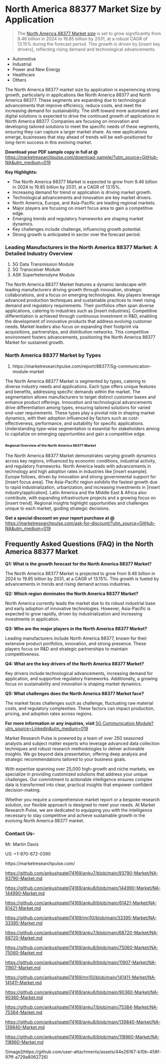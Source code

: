 <h1>North America 88377 Market&nbsp;Size by Application</h1><blockquote><p>The <a href="https://marketresearchpulse.com/download-sample/?utm_source=GitHub-NA&amp;utm_medium=019">North America 88377 Market size</a> is set to grow significantly from 9.46 billion in 2024 to 19.85 billion by 2031, at a robust CAGR of 13.15% during the forecast period. This growth is driven by [insert key drivers], reflecting rising demand and technological advancements.</p></blockquote><ul><li>Automotive<li> Industrial<li> Power and New Energy<li> Healthcare<li> Others</li></ul><p>The North America 88377 market size by application is experiencing strong growth, particularly in applications like North America 88377 and North America 88377. These segments are expanding due to technological advancements that improve efficiency, reduce costs, and meet the increasing demand for sustainability. The shift toward more automated and digital solutions is expected to drive the continued growth of applications in North America 88377. Companies are focusing on innovation and developing tailored solutions to meet the specific needs of these segments, ensuring they can capture a larger market share. As new applications emerge, businesses that stay ahead of trends will be well-positioned for long-term success in this evolving market.</p><p><strong>Download your PDF sample copy in full at @ </strong><a href="https://marketresearchpulse.com/download-sample/?utm_source=GitHub-NA&amp;utm_medium=019">https://marketresearchpulse.com/download-sample/?utm_source=GitHub-NA&amp;utm_medium=019</a></p><p><strong>Key Highlights: </strong></p><ul><li>The North America 88377 Market is expected to grow from 9.46 billion in 2024 to 19.85 billion by 2031, at a CAGR of 13.15%.</li><li>Increasing demand for trend or application is driving market growth.</li><li>Technological advancements and innovation are key market drivers.</li><li>North America, Europe, and Asia-Pacific are leading regional markets.</li><li>Major players are focusing on insert focus area to gain a competitive edge.</li><li>Emerging trends and regulatory frameworks are shaping market dynamics.</li><li>Key challenges include challenge, influencing growth potential.</li><li>Strong growth is anticipated in sector over the forecast period.</li></ul><h3>Leading Manufacturers in the North America 88377 Market: A Detailed Industry Overview</h3><ol><li>5G Data Transmission Module<li> 5G Transceiver Module<li> ASK Superheterodyne Module</li></ol><div class="flex max-w-full flex-col flex-grow"><div class="min-h-8 text-message flex w-full flex-col items-end gap-2 whitespace-normal break-words [.text-message+&amp;]:mt-5" dir="auto" data-message-author-role="assistant" data-message-id="fd8432e4-4910-450d-b182-61b7bfb0a01f" data-message-model-slug="gpt-4o"><div class="flex w-full flex-col gap-1 empty:hidden first:pt-[3px]"><div class="markdown prose w-full break-words dark:prose-invert light"><p>The North America 88377 Market features a dynamic landscape with leading manufacturers driving growth through innovation, strategic collaborations, and a focus on emerging technologies. Key players leverage advanced production techniques and sustainable practices to meet rising demand and regulatory requirements. Their portfolios often span diverse applications, catering to industries such as [insert industries]. Competitive differentiation is achieved through continuous investment in R&amp;D, enabling the development of innovative products that address evolving customer needs. Market leaders also focus on expanding their footprint via acquisitions, partnerships, and distribution networks. This competitive environment fosters advancements, positioning the North America 88377 Market for sustained growth.</p></div></div></div></div><h3>North America 88377 Market by Types</h3><ol><li>https://marketresearchpulse.com/report/88377/5g-communication-module-market</li></ol><div class="flex max-w-full flex-col flex-grow"><div class="min-h-8 text-message flex w-full flex-col items-end gap-2 whitespace-normal break-words [.text-message+&amp;]:mt-5" dir="auto" data-message-author-role="assistant" data-message-id="084470be-0bb7-4664-bddf-5156b4f41249" data-message-model-slug="gpt-4o-mini"><div class="flex w-full flex-col gap-1 empty:hidden first:pt-[3px]"><div class="markdown prose w-full break-words dark:prose-invert light"><p>The North America 88377 Market is segmented by types, catering to diverse industry needs and applications. Each type offers unique features and benefits, addressing specific demands within the market. The segmentation allows manufacturers to target distinct customer bases and enhance product offerings. Innovation and technological advancements drive differentiation among types, ensuring tailored solutions for varied end-user requirements. These types play a pivotal role in shaping market dynamics, with their adoption influenced by factors such as cost-effectiveness, performance, and suitability for specific applications. Understanding type-wise segmentation is essential for stakeholders aiming to capitalize on emerging opportunities and gain a competitive edge.</p></div></div></div></div><h3><span style="font-size: 11px;">Regional Overview of the North America 88377 Market</span></h3><div class="flex max-w-full flex-col flex-grow"><div class="min-h-8 text-message flex w-full flex-col items-end gap-2 whitespace-normal break-words [.text-message+&amp;]:mt-5" dir="auto" data-message-author-role="assistant" data-message-id="e9038762-ce64-4e30-91c9-9bd413514231" data-message-model-slug="gpt-4o-mini"><div class="flex w-full flex-col gap-1 empty:hidden first:pt-[3px]"><div class="markdown prose w-full break-words dark:prose-invert light"><p>The North America 88377 Market demonstrates varying growth dynamics across key regions, influenced by economic conditions, industrial activity, and regulatory frameworks. North America leads with advancements in technology and high adoption rates in industries like [insert example]. Europe follows, driven by innovation and strong governmental support for [insert focus area]. The Asia-Pacific region exhibits the fastest growth due to rapid industrialization, urbanization, and increasing investments in [insert industry/application]. Latin America and the Middle East &amp; Africa also contribute, with expanding infrastructure projects and a growing focus on [insert trend]. Regional insights highlight opportunities and challenges unique to each market, guiding strategic decisions.</p></div></div></div></div><p><strong>Get a special discount on your report purchase at @ </strong><a href="https://marketresearchpulse.com/ask-for-discount/?utm_source=GitHub-NA&amp;utm_medium=019">https://marketresearchpulse.com/ask-for-discount/?utm_source=GitHub-NA&amp;utm_medium=019</a></p><h2>Frequently Asked Questions (FAQ) in the North America 88377 Market</h2><p><strong>Q1: What is the growth forecast for the North America 88377 Market?</strong></p><p>The North America 88377 Market is projected to grow from 9.46 billion in 2024 to 19.85 billion by 2031, at a CAGR of 13.15%. This growth is fueled by advancements in trends and rising demand across industries.</p><p><strong>Q2: Which region dominates the North America 88377 Market?</strong></p><p>North America currently leads the market due to its robust industrial base and early adoption of innovative technologies. However, Asia-Pacific is expected to grow rapidly, driven by industrialization and increasing investments in application.</p><p><strong>Q3: Who are the major players in the North America 88377 Market?</strong></p><p>Leading manufacturers include North America 88377, known for their extensive product portfolios, innovation, and strong presence. These players focus on R&amp;D and strategic partnerships to maintain competitiveness.</p><p><strong>Q4: What are the key drivers of the North America 88377 Market?</strong></p><p>Key drivers include technological advancements, increasing demand for application, and supportive regulatory frameworks. Additionally, a growing focus on sustainability and innovation is shaping market dynamics.</p><p><strong>Q5: What challenges does the North America 88377 Market face?</strong></p><p>The market faces challenges such as challenge, fluctuating raw material costs, and regulatory complexities. These factors can impact production, pricing, and adoption rates across regions.</p><p><strong>For more information or any inquiries, visit&nbsp;</strong><a href="5G Communication Module?utm_source=Linkedin&utm_medium=019">5G Communication Module?utm_source=Linkedin&utm_medium=019</a></p><p>Market Research Pulse is powered by a team of over 250 seasoned analysts and subject matter experts who leverage advanced data collection techniques and robust research methodologies to deliver actionable insights. We go beyond data presentation, offering deep analysis and strategic recommendations tailored to your business goals.</p><p>With expertise spanning over 25,000 high-growth and niche markets, we specialize in providing customized solutions that address your unique challenges. Our commitment to actionable intelligence ensures complex data is transformed into clear, practical insights that empower confident decision-making.</p><p>Whether you require a comprehensive market report or a bespoke research solution, our flexible approach is designed to meet your needs. At Market Research Pulse, we are dedicated to equipping you with the intelligence necessary to stay competitive and achieve sustainable growth in the evolving North America 88377 market.</p><h3><strong>Contact Us-</strong></h3><p>Mr. Martin Davis</p><p>US: +1-970-672-0390</p><p>https://marketresearchpulse.com/</p><p><a href="https://github.com/ankushpatel74169/anku7/blob/main/93790-Market/NA-93790-Market.md">https://github.com/ankushpatel74169/anku7/blob/main/93790-Market/NA-93790-Market.md</a></p><p><a href="https://github.com/ankushpatel74169/anku8/blob/main/144990-Market/NA-144990-Market.md">https://github.com/ankushpatel74169/anku8/blob/main/144990-Market/NA-144990-Market.md</a></p><p><a href="https://github.com/ankushpatel74169/anku9/blob/main/61421-Market/NA-61421-Market.md">https://github.com/ankushpatel74169/anku9/blob/main/61421-Market/NA-61421-Market.md</a></p><p><a href="https://github.com/ankushpatel74169/mri10/blob/main/33395-Market/NA-33395-Market.md">https://github.com/ankushpatel74169/mri10/blob/main/33395-Market/NA-33395-Market.md</a></p><p><a href="https://github.com/ankushpatel74169/anku7/blob/main/68720-Market/NA-68720-Market.md">https://github.com/ankushpatel74169/anku7/blob/main/68720-Market/NA-68720-Market.md</a></p><p><a href="https://github.com/ankushpatel74169/anku8/blob/main/75060-Market/NA-75060-Market.md">https://github.com/ankushpatel74169/anku8/blob/main/75060-Market/NA-75060-Market.md</a></p><p><a href="https://github.com/ankushpatel74169/anku9/blob/main/11907-Market/NA-11907-Market.md">https://github.com/ankushpatel74169/anku9/blob/main/11907-Market/NA-11907-Market.md</a></p><p><a href="https://github.com/ankushpatel74169/mri10/blob/main/141411-Market/NA-141411-Market.md">https://github.com/ankushpatel74169/mri10/blob/main/141411-Market/NA-141411-Market.md</a></p><p><a href="https://github.com/ankushpatel74169/anku6/blob/main/90360-Market/NA-90360-Market.md">https://github.com/ankushpatel74169/anku6/blob/main/90360-Market/NA-90360-Market.md</a></p><p><a href="https://github.com/ankushpatel74169/anku7/blob/main/75384-Market/NA-75384-Market.md">https://github.com/ankushpatel74169/anku7/blob/main/75384-Market/NA-75384-Market.md</a></p><p><a href="https://github.com/ankushpatel74169/anku8/blob/main/139840-Market/NA-139840-Market.md">https://github.com/ankushpatel74169/anku8/blob/main/139840-Market/NA-139840-Market.md</a></p><p><a href="https://github.com/ankushpatel74169/anku9/blob/main/118960-Market/NA-118960-Market.md">https://github.com/ankushpatel74169/anku9/blob/main/118960-Market/NA-118960-Market.md</a></p>
![image](https://github.com/user-attachments/assets/44e26167-b10b-458f-97ff-a729a8062726)
